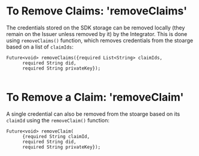 # To Remove Claims: 'removeClaims'
 
The credentials stored on the SDK storage can be removed locally (they remain on the Issuer unless removed by it) by the Integrator. This is done using `removeClaims()` function, which removes credentials from the stoarge based on a list of `claimIds`:
 
```
Future<void> removeClaims({required List<String> claimIds,
      required String did,
      required String privateKey});
 
```

# To Remove a Claim: 'removeClaim'

A single credential can also be removed from the stoarge based on its `claimId` using the `removeClaim()` function:
 
```
Future<void> removeClaim(
      {required String claimId,
      required String did,
      required String privateKey});
 
```
